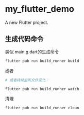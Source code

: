 # my_flutter_demo

A new Flutter project.

## 生成代码命令

类似 main.g.dart的生成命令

```sh
flutter pub run build_runner build
```
或者
```sh
# 或者持续监听文件变化：

flutter pub run build_runner watch
```

清理
```sh
flutter pub run build_runner clean
```